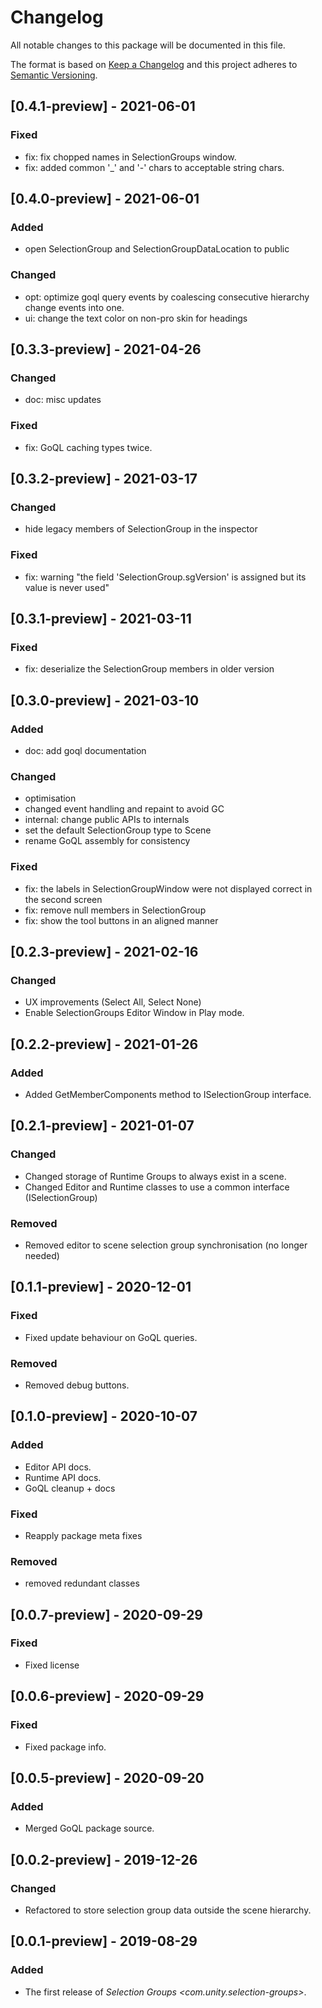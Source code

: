 # Changelog
All notable changes to this package will be documented in this file.

The format is based on [Keep a Changelog](http://keepachangelog.com/en/1.0.0/)
and this project adheres to [Semantic Versioning](http://semver.org/spec/v2.0.0.html).

## [0.4.1-preview] - 2021-06-01

### Fixed
* fix: fix chopped names in SelectionGroups window.
* fix: added common '_' and '-' chars to acceptable string chars.

## [0.4.0-preview] - 2021-06-01

### Added
* open SelectionGroup and SelectionGroupDataLocation to public 

### Changed
* opt: optimize goql query events by coalescing consecutive hierarchy change events into one.
* ui: change the text color on non-pro skin for headings

## [0.3.3-preview] - 2021-04-26

### Changed
* doc: misc updates

### Fixed
* fix: GoQL caching types twice.

## [0.3.2-preview] - 2021-03-17

### Changed
* hide legacy members of SelectionGroup in the inspector 

### Fixed
* fix: warning "the field 'SelectionGroup.sgVersion' is assigned but its value is never used" 

## [0.3.1-preview] - 2021-03-11

### Fixed
* fix: deserialize the SelectionGroup members in older version

## [0.3.0-preview] - 2021-03-10

### Added
* doc: add goql documentation

### Changed
* optimisation 
* changed event handling and repaint to avoid GC
* internal: change public APIs to internals 
* set the default SelectionGroup type to Scene 
* rename GoQL assembly for consistency

### Fixed
* fix: the labels in SelectionGroupWindow were not displayed correct in the second screen 
* fix: remove null members in SelectionGroup
* fix: show the tool buttons in an aligned manner 

## [0.2.3-preview] - 2021-02-16

### Changed
* UX improvements (Select All, Select None)
* Enable SelectionGroups Editor Window in Play mode.

## [0.2.2-preview] - 2021-01-26

### Added
* Added GetMemberComponents method to ISelectionGroup interface.

## [0.2.1-preview] - 2021-01-07

### Changed
* Changed storage of Runtime Groups to always exist in a scene.
* Changed Editor and Runtime classes to use a common interface (ISelectionGroup)

### Removed
* Removed editor to scene selection group synchronisation (no longer needed)

## [0.1.1-preview] - 2020-12-01

### Fixed
* Fixed update behaviour on GoQL queries.

### Removed
* Removed debug buttons.

## [0.1.0-preview] - 2020-10-07

### Added
* Editor API docs. 
* Runtime API docs.
* GoQL cleanup + docs

### Fixed
* Reapply package meta fixes

### Removed
* removed redundant classes

## [0.0.7-preview] - 2020-09-29

### Fixed
* Fixed license

## [0.0.6-preview] - 2020-09-29

### Fixed
* Fixed package info.

## [0.0.5-preview] - 2020-09-20

### Added
* Merged GoQL package source.

## [0.0.2-preview] - 2019-12-26

### Changed
* Refactored to store selection group data outside the scene hierarchy.

## [0.0.1-preview] - 2019-08-29

### Added
* The first release of *Selection Groups \<com.unity.selection-groups\>*.

